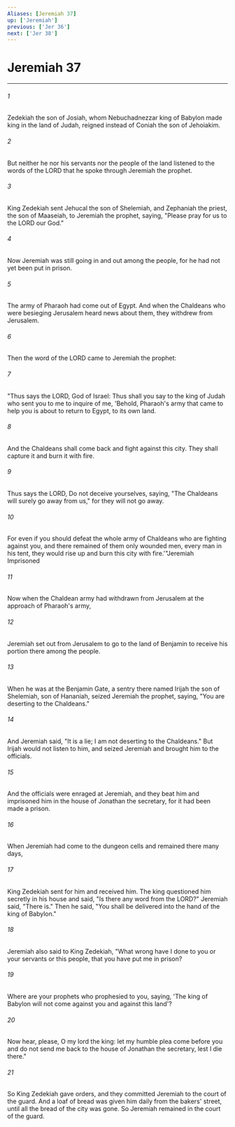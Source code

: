 ```yaml
---
Aliases: [Jeremiah 37]
up: ['Jeremiah']
previous: ['Jer 36']
next: ['Jer 38']
---
```

# Jeremiah 37
***



###### 1 
Zedekiah the son of Josiah, whom Nebuchadnezzar king of Babylon made king in the land of Judah, reigned instead of Coniah the son of Jehoiakim. 

###### 2 
But neither he nor his servants nor the people of the land listened to the words of the LORD that he spoke through Jeremiah the prophet. 

###### 3 
King Zedekiah sent Jehucal the son of Shelemiah, and Zephaniah the priest, the son of Maaseiah, to Jeremiah the prophet, saying, "Please pray for us to the LORD our God." 

###### 4 
Now Jeremiah was still going in and out among the people, for he had not yet been put in prison. 

###### 5 
The army of Pharaoh had come out of Egypt. And when the Chaldeans who were besieging Jerusalem heard news about them, they withdrew from Jerusalem. 

###### 6 
Then the word of the LORD came to Jeremiah the prophet: 

###### 7 
"Thus says the LORD, God of Israel: Thus shall you say to the king of Judah who sent you to me to inquire of me, 'Behold, Pharaoh's army that came to help you is about to return to Egypt, to its own land. 

###### 8 
And the Chaldeans shall come back and fight against this city. They shall capture it and burn it with fire. 

###### 9 
Thus says the LORD, Do not deceive yourselves, saying, "The Chaldeans will surely go away from us," for they will not go away. 

###### 10 
For even if you should defeat the whole army of Chaldeans who are fighting against you, and there remained of them only wounded men, every man in his tent, they would rise up and burn this city with fire.'"Jeremiah Imprisoned 

###### 11 
Now when the Chaldean army had withdrawn from Jerusalem at the approach of Pharaoh's army, 

###### 12 
Jeremiah set out from Jerusalem to go to the land of Benjamin to receive his portion there among the people. 

###### 13 
When he was at the Benjamin Gate, a sentry there named Irijah the son of Shelemiah, son of Hananiah, seized Jeremiah the prophet, saying, "You are deserting to the Chaldeans." 

###### 14 
And Jeremiah said, "It is a lie; I am not deserting to the Chaldeans." But Irijah would not listen to him, and seized Jeremiah and brought him to the officials. 

###### 15 
And the officials were enraged at Jeremiah, and they beat him and imprisoned him in the house of Jonathan the secretary, for it had been made a prison. 

###### 16 
When Jeremiah had come to the dungeon cells and remained there many days, 

###### 17 
King Zedekiah sent for him and received him. The king questioned him secretly in his house and said, "Is there any word from the LORD?" Jeremiah said, "There is." Then he said, "You shall be delivered into the hand of the king of Babylon." 

###### 18 
Jeremiah also said to King Zedekiah, "What wrong have I done to you or your servants or this people, that you have put me in prison? 

###### 19 
Where are your prophets who prophesied to you, saying, 'The king of Babylon will not come against you and against this land'? 

###### 20 
Now hear, please, O my lord the king: let my humble plea come before you and do not send me back to the house of Jonathan the secretary, lest I die there." 

###### 21 
So King Zedekiah gave orders, and they committed Jeremiah to the court of the guard. And a loaf of bread was given him daily from the bakers' street, until all the bread of the city was gone. So Jeremiah remained in the court of the guard.
